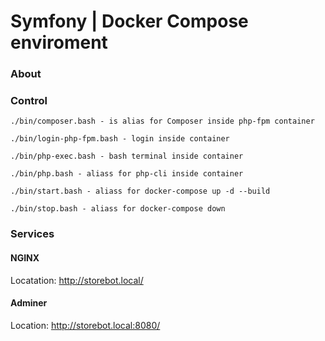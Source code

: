 # Symfony | Docker Compose enviroment


### About



### Control

```
./bin/composer.bash - is alias for Composer inside php-fpm container

./bin/login-php-fpm.bash - login inside container

./bin/php-exec.bash - bash terminal inside container

./bin/php.bash - aliass for php-cli inside container

./bin/start.bash - aliass for docker-compose up -d --build

./bin/stop.bash - aliass for docker-compose down

```
### Services

#### NGINX

Locatation: http://storebot.local/

#### Adminer

Location: http://storebot.local:8080/